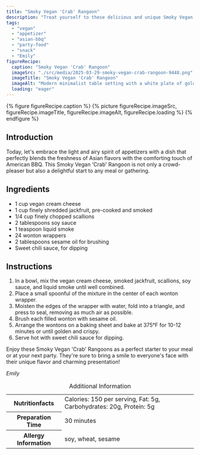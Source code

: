 ```yaml
---
title: "Smoky Vegan 'Crab' Rangoon"
description: "Treat yourself to these delicious and unique Smoky Vegan 'Crab' Rangoon, blending the bold flavors of Asian BBQ into a perfect, light appetizer."
tags:
  - "vegan"
  - "appetizer"
  - "asian-bbq"
  - "party-food"
  - "snack"
  - "Emily"
figureRecipe: 
  caption: "Smoky Vegan 'Crab' Rangoon"
  imageSrc: "./src/media/2025-03-29-smoky-vegan-crab-rangoon-9448.png"
  imageTitle: "Smoky Vegan 'Crab' Rangoon"
  imageAlt: "Modern minimalist table setting with a white plate of golden-brown vegan 'Crab' Rangoons and a bowl of red sweet chili sauce, illuminated by soft natural light."
  loading: "eager"
---
```


{% figure figureRecipe.caption %}
{% picture figureRecipe.imageSrc, figureRecipe.imageTitle, figureRecipe.imageAlt, figureRecipe.loading %}
{% endfigure %}

## Introduction

Today, let's embrace the light and airy spirit of appetizers with a dish that perfectly blends the freshness of Asian flavors with the comforting touch of American BBQ. This Smoky Vegan 'Crab' Rangoon is not only a crowd-pleaser but also a delightful start to any meal or gathering.

## Ingredients

- 1 cup vegan cream cheese
- 1 cup finely shredded jackfruit, pre-cooked and smoked
- 1/4 cup finely chopped scallions
- 2 tablespoons soy sauce
- 1 teaspoon liquid smoke
- 24 wonton wrappers
- 2 tablespoons sesame oil for brushing
- Sweet chili sauce, for dipping

## Instructions

1. In a bowl, mix the vegan cream cheese, smoked jackfruit, scallions, soy sauce, and liquid smoke until well combined.
2. Place a small spoonful of the mixture in the center of each wonton wrapper.
3. Moisten the edges of the wrapper with water, fold into a triangle, and press to seal, removing as much air as possible.
4. Brush each filled wonton with sesame oil.
5. Arrange the wontons on a baking sheet and bake at 375°F for 10-12 minutes or until golden and crispy.
6. Serve hot with sweet chili sauce for dipping.

Enjoy these Smoky Vegan 'Crab' Rangoons as a perfect starter to your meal or at your next party. They're sure to bring a smile to everyone's face with their unique flavor and charming presentation!

*Emily*

<table><caption class='sr-only'>Additional Information</caption><tr><th>Nutritionfacts</th><td>Calories: 150 per serving, Fat: 5g, Carbohydrates: 20g, Protein: 5g&nbsp;</td></tr><tr><th>Preparation Time</th><td>30 minutes&nbsp;</td></tr><tr><th>Allergy Information</th><td>soy, wheat, sesame&nbsp;</td></tr></table>

